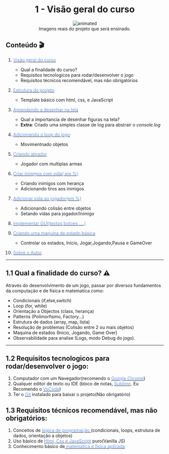 
<h1 align="center">
  <br>1 - Visão geral do curso
</h1>
 
<p align="center"  > 
  <img src="https://media.giphy.com/media/vFKqnCdLPNOKc/giphy.gif" alt="animated" />
  </br> Imagens reais do projeto que será ensinado.
</p>
   
 
##  Conteúdo 🎬
 
1.  [<span style="color:CornflowerBlue;">Visão geral do curso</span> ](../part1/README.md)
    * Qual a finalidade do curso?
    * Requisitos tecnologicos para rodar/desenvolver o jogo
    * Requisitos técnicos recomendável, mas não obrigatórios
2.  [<span style="color:CornflowerBlue;">Estrutura do projeto</span>](../part2/README.md)
    *   Template básico com html, css, e JavaScript 
3.  [<span style="color:CornflowerBlue;   ">Aprendendo a desenhar na tela</span>  ](../part3/README.md)
    *  Qual a importancia de desenhar figuras na tela?
    *  <b>Extra</b>: Criado uma simples classe de log para abstrair o <i>console.log</i>

4.  [<span style="color:CornflowerBlue "> Adicionando o loop do jogo</span>](../part4/README.md)
    *  Movimentnado objetos 
5.  [<span style="color:CornflowerBlue "> Criando atirador</span>](../part5/README.md)
    * Jogador com multiplas armas
6.  [<span style="color:CornflowerBlue "> Criar inimigos com vida( em %)</span>](../part6/README.md)
    * Criando inimigos com herança
    * Adicionando tiros aos inimigos
7.  [<span style="color:CornflowerBlue "> Adicionar vida ao jogador(em %)</span>](../part7/README.md)
    * Adicionando colisão entre objetos
    * Setando vidas para jogador/Inimigo
8.  [<span style="color:CornflowerBlue "> Implementar GUI(textos,botoes,....)</span>](../part8/README.md)
9.  [<span style="color:CornflowerBlue "> Criando uma maquina de estado básica</span>](../part9/README.md)
    * Controlar os estados, Inicio, Jogar,Jogando,Pausa e GameOver 
10.  [<span style="color:CornflowerBlue;font-weight: ">Sobre o Autor</span> ](../ABOUT.md)
---

##  1.1 Qual a finalidade do curso? ⚠️
    
Através do desenvolvimento de um jogo, passar por diversos fundamentos da computação e de fisica e matematica como:

* Condicionais (if,else,switch)
* Loop (for, while)
* Orientação a Objectos (class, herança)
* Patterns (Polimorfismo, Factory...)
* Estrutura de dados (array, map, lista)
* Resolução de problemas (Colisão entre 2 ou mais objetos)
* Maquina de estados (Inicio, Jogando, Game Over)
* Observabilidade para analise (Logs, modo Debug do jogo).


---
##  1.2 Requisitos tecnologicos para rodar/desenvolver o jogo:

1. Computador com um Navegador(recomendo o [<span style="color:CornflowerBlue "> Google Chrome</span>](https://chromeenterprise.google/intl/pt_br/browser/download/?utm_source=adwords&utm_medium=cpc&utm_campaign=2022-H2-chromebrowser-paidmed-paiddisplay-other-chromebrowserent&utm_term=downloadnow-chrome-browser-download&utm_content=GCEJ&brand=GCEJ&gclid=CjwKCAiA2L-dBhACEiwAu8Q9YK2budDRrDCht5vAG1GrIZ34McqVYupN6ZRtC-16byks8rF3tFLtZRoCDz8QAvD_BwE&gclsrc=aw.ds#windows-tab))
1. Qualquer editor de texto ou IDE (bloco de notas, [<span style="color:CornflowerBlue "> Sublime</span>](https://www.sublimetext.com/). Eu Recomendo o [<span style="color:CornflowerBlue "> VsCode</span>](https://code.visualstudio.com/))
2. Ter o [<span style="color:CornflowerBlue "> Git</span>](https://git-scm.com/book/en/v2/Getting-Started-Installing-Git) instalado para baixar o projeto(Não obrigatório)

##  1.3 Requisitos técnicos recomendável, mas não obrigatórios:

1. Conceitos de [<span style="color:CornflowerBlue "> lógica de programação </span>](https://www.amazon.com.br/Fundamentos-programa%C3%A7%C3%A3o-computadores-algoritmos-pascal/dp/8564574160/ref=asc_df_8564574160/?tag=googleshopp00-20&linkCode=df0&hvadid=379816198799&hvpos=&hvnetw=g&hvrand=1297696322259471488&hvpone=&hvptwo=&hvqmt=&hvdev=c&hvdvcmdl=&hvlocint=&hvlocphy=9101258&hvtargid=pla-812000218785&psc=1)(condicionais, loops, estrutura de dados, orientação a objetos)
2. Uso básico de [<span style="color:CornflowerBlue "> Html, Css e JavaScript</span>](https://www.youtube.com/watch?v=nPEpaft1y1k&ab_channel=Programa%C3%A7%C3%A3oWeb)  puro(Vanilla JS)
3. Conhecimento básico de[<span style="color:CornflowerBlue "> matematica e fisica aplicada</span>](https://www.amazon.com.br/Mathematics-Physics-Programmers-Danny-Kodicek/dp/1584503300)
















